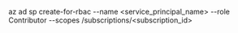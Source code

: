 az ad sp create-for-rbac --name <service_principal_name> --role Contributor --scopes /subscriptions/<subscription_id>